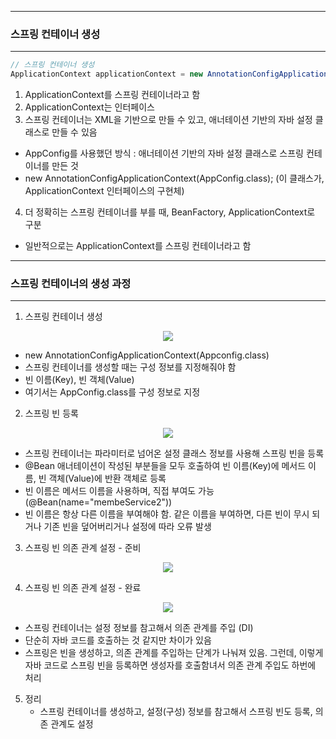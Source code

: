 -----
### 스프링 컨테이너 생성
-----
```java
// 스프링 컨테이너 생성
ApplicationContext applicationContext = new AnnotationConfigApplicationContext(AppConfig.class);
```
1. ApplicationContext를 스프링 컨테이너라고 함
2. ApplicationContext는 인터페이스
3. 스프링 컨테이너는 XML을 기반으로 만들 수 있고, 애너테이션 기반의 자바 설정 클래스로 만들 수 있음
  - AppConfig를 사용했던 방식 : 애너테이션 기반의 자바 설정 클래스로 스프링 컨테이너를 만든 것
  - new AnnotationConfigApplicationContext(AppConfig.class); (이 클래스가, ApplicationContext 인터페이스의 구현체)
4. 더 정확히는 스프링 컨테이너를 부를 때, BeanFactory, ApplicationContext로 구분
  - 일반적으로는 ApplicationContext를 스프링 컨테이너라고 함

-----
### 스프링 컨테이너의 생성 과정
-----
1. 스프링 컨테이너 생성
<div align="center">
<img src="https://github.com/sooyounghan/JavaScript/assets/34672301/92e5f3bc-5962-4a98-beae-712985c93a15">
</div>

  - new AnnotationConfigApplicationContext(Appconfig.class)
  - 스프링 컨테이너를 생성할 때는 구성 정보를 지정해줘야 함
  - 빈 이름(Key), 빈 객체(Value)
  - 여기서는 AppConfig.class를 구성 정보로 지정

2. 스프링 빈 등록
<div align="center">
<img src="https://github.com/sooyounghan/JavaScript/assets/34672301/4190d442-96d2-41bb-a610-e0bbe1520145">
</div>

  - 스프링 컨테이너는 파라미터로 넘어온 설정 클래스 정보를 사용해 스프링 빈을 등록
  - @Bean 애너테이션이 작성된 부분들을 모두 호출하여 빈 이름(Key)에 메서드 이름, 빈 객체(Value)에 반환 객체로 등록
  - 빈 이름은 메서드 이름을 사용하며, 직접 부여도 가능 (@Bean(name="membeService2"))
  - 빈 이름은 항상 다른 이름을 부여해야 함. 같은 이름을 부여하면, 다른 빈이 무시 되거나 기존 빈을 덮어버리거나 설정에 따라 오류 발생

3. 스프링 빈 의존 관계 설정 - 준비
<div align="center">
<img src="https://github.com/sooyounghan/JavaScript/assets/34672301/e6fd9c43-b5c9-4fec-9229-c5821670020f">
</div>

4. 스프링 빈 의존 관계 설정 - 완료
<div align="center">
<img src="https://github.com/sooyounghan/JavaScript/assets/34672301/0cd0006c-89e4-46b0-9b3d-13b14d3bdb1c">
</div>

  - 스프링 컨테이너는 설정 정보를 참고해서 의존 관계를 주입 (DI)
  - 단순히 자바 코드를 호출하는 것 같지만 차이가 있음
  - 스프링은 빈을 생성하고, 의존 관계를 주입하는 단계가 나눠져 있음. 그런데, 이렇게 자바 코드로 스프링 빈을 등록하면 생성자를 호출함녀서 의존 관계 주입도 하번에 처리

5. 정리
   - 스프링 컨테이너를 생성하고, 설정(구성) 정보를 참고해서 스프링 빈도 등록, 의존 관계도 설정
